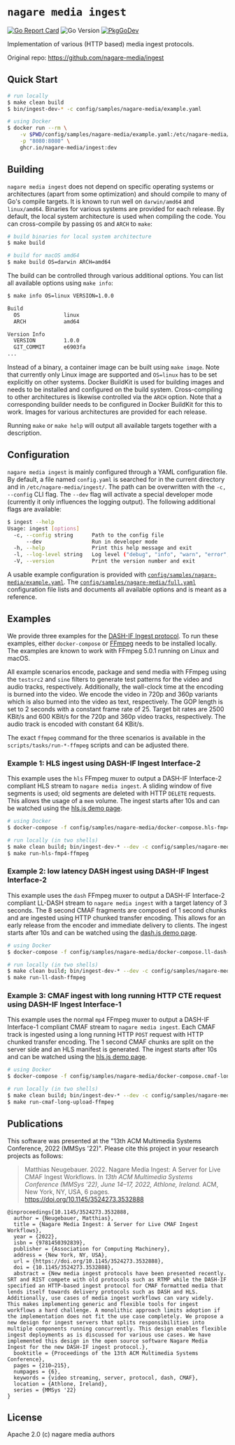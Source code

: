 # `nagare media ingest`

[![Go Report Card](https://goreportcard.com/badge/github.com/nagare-media/ingest?style=flat-square)](https://goreportcard.com/report/github.com/nagare-media/ingest)
![Go Version](https://img.shields.io/badge/go%20version-%3E=1.24-61CFDD.svg?style=flat-square)
[![PkgGoDev](https://pkg.go.dev/badge/mod/github.com/nagare-media/ingest)](https://pkg.go.dev/github.com/nagare-media/ingest)

Implementation of various (HTTP based) media ingest protocols.

Original repo: <https://github.com/nagare-media/ingest>

## Quick Start

```sh
# run locally
$ make clean build
$ bin/ingest-dev-* -c config/samples/nagare-media/example.yaml

# using Docker
$ docker run --rm \
    -v $PWD/config/samples/nagare-media/example.yaml:/etc/nagare-media/ingest/config.yaml:ro \
    -p "8080:8080" \
    ghcr.io/nagare-media/ingest:dev
```

## Building

`nagare media ingest` does not depend on specific operating systems or architectures (apart from some optimization) and should compile to many of Go's compile targets. It is known to run well on `darwin/amd64` and `linux/amd64`. Binaries for various systems are provided for each release. By default, the local system architecture is used when compiling the code. You can cross-compile by passing `OS` and `ARCH` to `make`:

```sh
# build binaries for local system architecture
$ make build

# build for macOS amd64
$ make build OS=darwin ARCH=amd64
```

The build can be controlled through various additional options. You can list all available options using `make info`:

```sh
$ make info OS=linux VERSION=1.0.0

Build
  OS              linux
  ARCH            amd64

Version Info
  VERSION         1.0.0
  GIT_COMMIT      e6903fa
...
```

Instead of a binary, a container image can be built using `make image`. Note that currently only Linux image are supported and `OS=linux` has to be set explicitly on other systems. Docker BuildKit is used for building images and needs to be installed and configured on the build system. Cross-compiling to other architectures is likewise controlled via the `ARCH` option. Note that a corresponding builder needs to be configured in Docker BuildKit for this to work. Images for various architectures are provided for each release.

Running `make` or `make help` will output all available targets together with a description.

## Configuration

`nagare media ingest` is mainly configured through a YAML configuration file. By default, a file named `config.yaml` is searched for in the current directory and in `/etc/nagare-media/ingest/`. The path can be overwritten with the `-c, --config` CLI flag. The `--dev` flag will activate a special developer mode (currently it only influences the logging output). The following additional flags are available:

```sh
$ ingest --help
Usage: ingest [options]
  -c, --config string      Path to the config file
      --dev                Run in developer mode
  -h, --help               Print this help message and exit
  -l, --log-level string   Log level ("debug", "info", "warn", "error", "panic", "fatal")
  -V, --version            Print the version number and exit
```

A usable example configuration is provided with [`config/samples/nagare-media/example.yaml`](config/samples/nagare-media/example.yaml). The [`config/samples/nagare-media/full.yaml`](config/samples/nagare-media/full.yaml) configuration file lists and documents all available options and is meant as a reference.

## Examples

We provide three examples for the [DASH-IF Ingest protocol](https://dashif.org/Ingest/). To run these examples, either `docker-compose` or [FFmpeg](https://ffmpeg.org/) needs to be installed locally. The examples are known to work with FFmpeg 5.0.1 running on Linux and macOS.

All example scenarios encode, package and send media with FFmpeg using the `testsrc2` and `sine` filters to generate test patterns for the video and audio tracks, respectively. Additionally, the wall-clock time at the encoding is burned into the video. We encode the video in 720p and 360p variants which is also burned into the video as text, respectively. The GOP length is set to 2 seconds with a constant frame rate of 25. Target bit rates are 2500 KBit/s and 600 KBit/s for the 720p and 360p video tracks, respectively. The audio track is encoded with constant 64 KBit/s.

The exact `ffmpeg` command for the three scenarios is available in the `scripts/tasks/run-*-ffmpeg` scripts and can be adjusted there.

### Example 1: HLS ingest using DASH-IF Ingest Interface-2

This example uses the `hls` FFmpeg muxer to output a DASH-IF Interface-2 compliant HLS stream to `nagare media ingest`. A sliding window of five segments is used; old segments are deleted with HTTP `DELETE` requests. This allows the usage of a `mem` volume. The ingest starts after 10s and can be watched using the [hls.js demo page](https://hls-js.netlify.app/demo/?src=http%3A%2F%2Flocalhost%3A8080%2Fhls%2Fexample.str%2Fmaster.m3u8).


```sh
# using Docker
$ docker-compose -f config/samples/nagare-media/docker-compose.hls-fmp4-ffmpeg.yaml up --build

# run locally (in two shells)
$ make clean build; bin/ingest-dev-* --dev -c config/samples/nagare-media/example.yaml
$ make run-hls-fmp4-ffmpeg
```

### Example 2: low latency DASH ingest using DASH-IF Ingest Interface-2

This example uses the `dash` FFmpeg muxer to output a DASH-IF Interface-2 compliant LL-DASH stream to `nagare media ingest` with a target latency of 3 seconds. The 8 second CMAF fragments are composed of 1 second chunks and are ingested using HTTP chunked transfer encoding. This allows for an early release from the encoder and immediate delivery to clients. The ingest starts after 10s and can be watched using the [dash.js demo page](https://reference.dashif.org/dash.js/nightly/samples/dash-if-reference-player/index.html?mpd=http%3A%2F%2Flocalhost%3A8080%2Fdash%2Fexample.str%2Fmanifest.mpd).

```sh
# using Docker
$ docker-compose -f config/samples/nagare-media/docker-compose.ll-dash-ffmpeg.yaml up --build

# run locally (in two shells)
$ make clean build; bin/ingest-dev-* --dev -c config/samples/nagare-media/example.yaml
$ make run-ll-dash-ffmpeg
```

### Example 3: CMAF ingest with long running HTTP CTE request using DASH-IF Ingest Interface-1

This example uses the normal `mp4` FFmpeg muxer to output a DASH-IF Interface-1 compliant CMAF stream to `nagare media ingest`. Each CMAF track is ingested using a long running HTTP `POST` request with HTTP chunked transfer encoding. The 1 second CMAF chunks are split on the server side and an HLS manifest is generated. The ingest starts after 10s and can be watched using the [hls.js demo page](https://hls-js.netlify.app/demo/?src=http%3A%2F%2Flocalhost%3A8080%2Fcmaf%2Fexample.str%2Fmaster.m3u8).

```sh
# using Docker
$ docker-compose -f config/samples/nagare-media/docker-compose.cmaf-long-upload-ffmpeg.yaml up --build

# run locally (in two shells)
$ make clean build; bin/ingest-dev-* --dev -c config/samples/nagare-media/example.yaml
$ make run-cmaf-long-upload-ffmpeg
```

## Publications

This software was presented at the "13th ACM Multimedia Systems Conference, 2022 (MMSys '22)". Please cite this project in your research projects as follows:

> Matthias Neugebauer. 2022. Nagare Media Ingest: A Server for Live CMAF Ingest Workflows. In *13th ACM Multimedia Systems Conference (MMSys ’22), June 14–17, 2022, Athlone, Ireland.* ACM, New York, NY, USA, 6 pages. <https://doi.org/10.1145/3524273.3532888>

```
@inproceedings{10.1145/3524273.3532888,
  author = {Neugebauer, Matthias},
  title = {Nagare Media Ingest: A Server for Live CMAF Ingest Workflows},
  year = {2022},
  isbn = {9781450392839},
  publisher = {Association for Computing Machinery},
  address = {New York, NY, USA},
  url = {https://doi.org/10.1145/3524273.3532888},
  doi = {10.1145/3524273.3532888},
  abstract = {New media ingest protocols have been presented recently. SRT and RIST compete with old protocols such as RTMP while the DASH-IF specified an HTTP-based ingest protocol for CMAF formatted media that lends itself towards delivery protocols such as DASH and HLS. Additionally, use cases of media ingest workflows can vary widely. This makes implementing generic and flexible tools for ingest workflows a hard challenge. A monolithic approach limits adoption if the implementation does not fit the use case completely. We propose a new design for ingest servers that splits responsibilities into multiple components running concurrently. This design enables flexible ingest deployments as is discussed for various use cases. We have implemented this design in the open source software Nagare Media Ingest for the new DASH-IF ingest protocol.},
  booktitle = {Proceedings of the 13th ACM Multimedia Systems Conference},
  pages = {210–215},
  numpages = {6},
  keywords = {video streaming, server, protocol, dash, CMAF},
  location = {Athlone, Ireland},
  series = {MMSys '22}
}
```

## License

Apache 2.0 (c) nagare media authors
